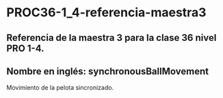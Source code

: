 # PROC36-1_4-referencia-maestra3
## Referencia de la maestra 3 para la clase 36 nivel PRO 1-4.
## Nombre en inglés: synchronousBallMovement

Movimiento de la pelota sincronizado.
